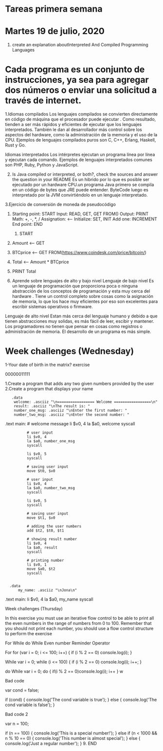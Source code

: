 # Tareas primera semana
# Martes 19 de julio, 2020
1. create an explanation aboutInterpreted And Compiled Programming Languages

# Cada programa es un conjunto de instrucciones, ya sea para agregar dos números o enviar una solicitud a través de internet.
1.Idiomas compilados
Los lenguajes compilados se convierten directamente en código de máquina que el procesador puede ejecutar . Como resultado, tienden a ser más rápidos y eficientes de ejecutar que los lenguajes interpretados. También le dan al desarrollador más control sobre los aspectos del hardware, como la administración de la memoria y el uso de la CPU.
Ejemplos de lenguajes compilados puros son C, C++, Erlang, Haskell, Rust y Go.

Idiomas interpretados
Los intérpretes ejecutan un programa línea por línea y ejecutan cada comando.
Ejemplos de lenguajes interpretados comunes son PHP, Ruby, Python y JavaScript.

2. Is Java compiled or interpreted, or both?, check the sources and answer the question in your README
Es un hibrido  por lo que es posible ser ejecutado por un hardware CPU.un programa Java primero se compila en un código de bytes que JRE puede entender. ByteCode luego es interpretado por la JVM convirtiéndolo en un lenguaje interpretado.


3.Ejercicio de conversión de moneda de pseudocódigo
1.  Starting point: START
  Input: READ, GET, GET FROM(<URL>)
  Output: PRINT
  Math: +, -, *, /
  Assignation: <--
  Initialize: SET, INIT
  Add one: INCREMENT
  End point: END
  
    1. START
  2. Amount <-- GET
  3. BTCprice <-- GET FROM(https://www.coindesk.com/price/bitcoin/)
  4. Total <-- Amount * BTCprice
  5. PRINT Total
  
  
  4. Aprende sobre lenguajes de alto y bajo nivel
  Lenguaje de bajo nivel
  Es un lenguaje de programación que proporciona poca  o ninguna abstracción de los conceptos de programación y esta muy cerca del hardware .
  Tiene un control completo sobre cosas como la asignación de memoria, lo que los  hace muy eficientes por eso son excelentes para escribir sistemas operativos o firmware.
  
  Lenguaje de alto nivel
  Estan más cerca del lenguaje humano y debido a que tienen  abstracciones  muy solidas, es más fácil de leer, escibir  y mantener. Los programadores no tienen que pensar en cosas como registros  o administración de memoria.
  El desarrollo de un programa es más simple.
  
  # Week challenges (Wednesday)
  1-Your date of birth in the matrix? exercise
  
  00000011111
  
  1.Create a program that adds any two given numbers provided by the user
  2.Create a program that displays your name
  
       .data
        welcome: .asciiz "\n================= Welcome =================\n"
        result: .asciiz "\nThe result is: "
        number_one_msg: .asciiz "\nEnter the first number: "
        number_two_msg: .asciiz "\nEnter the second number: "
  .text
        main:
              # welcome message
              li $v0, 4
              la $a0, welcome
              syscall

              # user input
              li $v0, 4
              la $a0, number_one_msg
              syscall

              li $v0, 5
              syscall

              # saving user input
              move $t0, $v0

              # user input
              li $v0, 4
              la $a0, number_two_msg
              syscall

              li $v0, 5
              syscall

              # saving user input
              move $t1, $v0

              # adding the user numbers
              add $t2, $t0, $t1

              # showing result number
              li $v0, 4
              la $a0, result
              syscall

              # printing number
              li $v0, 1
              move $a0, $t2
              syscall
              
              
      .data
	      my_name: .asciiz "\nJona\n"
  .text
	      main:
              li $v0, 4
              la $a0, my_name
              syscall
              
  
  
  
  
  
Week challenges (Thursday)
  
  In this exercise you must use an iterative flow control to be able to print all the even numbers in the range of numbers from 0 to 100. Remember that you should not print each number, you should use a flow control structure to perform the exercise
  
  For
While
do While
Even number
Reminder Operator

For
for (var i = 0; i <= 100; i++) {
  if (i % 2 == 0) console.log(i);
}

While
var i = 0;
while (i <= 100) {
  if (i % 2 == 0) console.log(i);
  i++;
}

do While
var i = 0;
do {
  if(i % 2 == 0)console.log(i);
  i++
} w
  
  Bad code
  
  var cond = false;

if (cond) {
  console.log('The cond variable is true');
} else {
  console.log('The cond variable is false');
}

Bad code 2

var n = 100;

if (n == 100) {
  console.log('This is a special number!');
} else if (n < 1000 && n % 10 == 0) {
  console.log('This number is almost special');
} else {
  console.log('Just a regular number');
  }
  9. END
